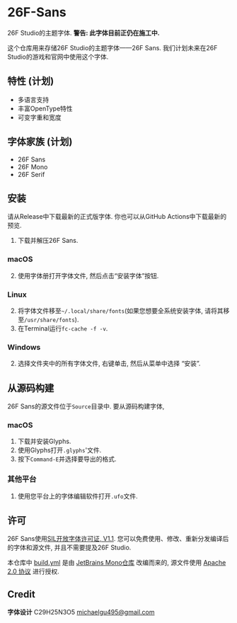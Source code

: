 # 26F-Sans
26F Studio的主题字体.
**警告: 此字体目前正仍在施工中.**

这个仓库用来存储26F Studio的主题字体——26F Sans. 我们计划未来在26F Studio的游戏和官网中使用这个字体.

## 特性 (计划)

- 多语言支持
- 丰富OpenType特性
- 可变字重和宽度

## 字体家族 (计划)

- 26F Sans
- 26F Mono
- 26F Serif

## 安装

请从Release中下载最新的正式版字体. 你也可以从GitHub Actions中下载最新的预览.

1. 下载并解压26F Sans.

### macOS

2. 使用字体册打开字体文件, 然后点击“安装字体”按钮.

### Linux

2. 将字体文件移至`~/.local/share/fonts`(如果您想要全系统安装字体, 请将其移至`/usr/share/fonts`).
3. 在Terminal运行`fc-cache -f -v`.

### Windows

2. 选择文件夹中的所有字体文件, 右键单击, 然后从菜单中选择 “安装”.

## 从源码构建

26F Sans的源文件位于`Source`目录中. 要从源码构建字体,

### macOS

1. 下载并安装Glyphs.
2. 使用Glyphs打开`.glyphs`'文件.
3. 按下`Command-E`并选择要导出的格式.

### 其他平台

1. 使用您平台上的字体编辑软件打开`.ufo`文件.

## 许可

26F Sans使用[SIL开放字体许可证, V1.1](license.txt). 您可以免费使用、修改、重新分发编译后的字体和源文件, 并且不需要提及26F Studio.

本仓库中 [build.yml](.github/workflows/build.yml) 是由 [JetBrains Mono仓库](https://github.com/JetBrains/JetBrainsMono/blob/master/.github/workflows/build-fonts.yml) 改编而来的, 源文件使用 [Apache 2.0 协议](https://www.apache.org/licenses/LICENSE-2.0) 进行授权.

## Credit

**字体设计**
C29H25N3O5 <michaelgu495@gmail.com>

